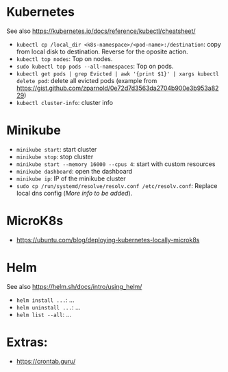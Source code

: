 # Kubernetes
See also https://kubernetes.io/docs/reference/kubectl/cheatsheet/

* `kubectl cp /local_dir <k8s-namespace>/<pod-name>:/destination`: copy from local disk to destination. Reverse for the oposite action.
* `kubectl top nodes`: Top on nodes.
* `sudo kubectl top pods --all-namespaces`: Top on pods.
* `kubectl get pods | grep Evicted | awk '{print $1}' | xargs kubectl delete pod`: delete all evicted pods (example from https://gist.github.com/zparnold/0e72d7d3563da2704b900e3b953a8229)
* `kubectl cluster-info`: cluster info

# Minikube
* `minikube start`: start cluster
* `minikube stop`: stop cluster
* `minikube start --memory 16000 --cpus 4`: start with custom resources
* `minikube dashboard`: open the dashboard
* `minikube ip`: IP of the minikube cluster
* `sudo cp /run/systemd/resolve/resolv.conf /etc/resolv.conf`: Replace local dns config (*More info to be added*).

# MicroK8s
* https://ubuntu.com/blog/deploying-kubernetes-locally-microk8s

# Helm
See also https://helm.sh/docs/intro/using_helm/

* `helm install ...`: ...
* `helm uninstall ...`: ...
* `helm list --all`: ...

# Extras:
* https://crontab.guru/

